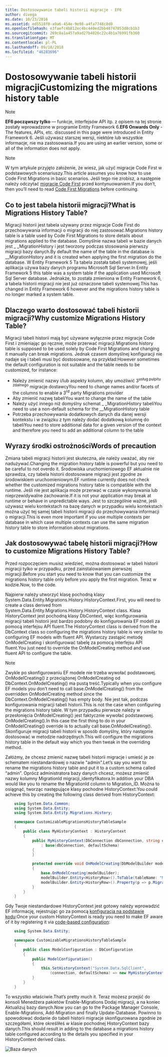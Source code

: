 ```yaml
---
title: Dostosowywanie tabeli historii migracje - EF6
author: divega
ms.date: 10/23/2016
ms.assetid: ed5518f0-a9a6-454e-9e98-a4fa7748c8d0
ms.openlocfilehash: e3faefc4b812ec4bc440ed2bb48747053d8cb1b3
ms.sourcegitcommit: 269c8a1a457a9ad27b4026c22c4b1a76991fb360
ms.translationtype: MT
ms.contentlocale: pl-PL
ms.lasthandoff: 09/18/2018
ms.locfileid: "46283696"
---
```

# <a name="customizing-the-migrations-history-table"></a><span data-ttu-id="264aa-102">Dostosowywanie tabeli historii migracji</span><span class="sxs-lookup"><span data-stu-id="264aa-102">Customizing the migrations history table</span></span>
> [!NOTE]
> <span data-ttu-id="264aa-103">**EF6 począwszy tylko** — funkcje, interfejsów API itp. z opisem na tej stronie zostały wprowadzone w programie Entity Framework 6.</span><span class="sxs-lookup"><span data-stu-id="264aa-103">**EF6 Onwards Only** - The features, APIs, etc. discussed in this page were introduced in Entity Framework 6.</span></span> <span data-ttu-id="264aa-104">Jeśli używasz starszej wersji, niektóre lub wszystkie informacje, nie ma zastosowania.</span><span class="sxs-lookup"><span data-stu-id="264aa-104">If you are using an earlier version, some or all of the information does not apply.</span></span>

> [!NOTE]
> <span data-ttu-id="264aa-105">W tym artykule przyjęto założenie, że wiesz, jak użyć migracje Code First w podstawowych scenariuszy.</span><span class="sxs-lookup"><span data-stu-id="264aa-105">This article assumes you know how to use Code First Migrations in basic scenarios.</span></span> <span data-ttu-id="264aa-106">Jeśli tego nie zrobisz, a następnie należy odczytać [migracje Code First](~/ef6/modeling/code-first/migrations/index.md) przed kontynuowaniem.</span><span class="sxs-lookup"><span data-stu-id="264aa-106">If you don’t, then you’ll need to read [Code First Migrations](~/ef6/modeling/code-first/migrations/index.md) before continuing.</span></span>

## <a name="what-is-migrations-history-table"></a><span data-ttu-id="264aa-107">Co to jest tabela historii migracji?</span><span class="sxs-lookup"><span data-stu-id="264aa-107">What is Migrations History Table?</span></span>

<span data-ttu-id="264aa-108">Migracji historii jest tabela używany przez migracje Code First do przechowywania informacji o migracji do niej zastosować.</span><span class="sxs-lookup"><span data-stu-id="264aa-108">Migrations history table is a table used by Code First Migrations to store details about migrations applied to the database.</span></span> <span data-ttu-id="264aa-109">Domyślnie nazwa tabeli w bazie danych jest \_ \_MigrationHistory i jest tworzony podczas stosowania pierwszy migracji bazy danych.</span><span class="sxs-lookup"><span data-stu-id="264aa-109">By default the name of the table in the database is \_\_MigrationHistory and it is created when applying the first migration do the database.</span></span> <span data-ttu-id="264aa-110">W Entity Framework 5 Ta tabela została tabeli systemowej, jeśli aplikacja używa bazy danych programu Microsoft Sql Server.</span><span class="sxs-lookup"><span data-stu-id="264aa-110">In Entity Framework 5 this table was a system table if the application used Microsoft Sql Server database.</span></span> <span data-ttu-id="264aa-111">Jednakże, to została zmieniona w Entity Framework 6, a tabela historii migracji nie jest już oznaczone tabeli systemowej.</span><span class="sxs-lookup"><span data-stu-id="264aa-111">This has changed in Entity Framework 6 however and the migrations history table is no longer marked a system table.</span></span>

## <a name="why-customize-migrations-history-table"></a><span data-ttu-id="264aa-112">Dlaczego warto dostosować tabeli historii migracji?</span><span class="sxs-lookup"><span data-stu-id="264aa-112">Why customize Migrations History Table?</span></span>

<span data-ttu-id="264aa-113">Migracji tabeli historii mają być używane wyłącznie przez migracje Code First i zmieniając go ręcznie, może przerwać migracji.</span><span class="sxs-lookup"><span data-stu-id="264aa-113">Migrations history table is supposed to be used solely by Code First Migrations and changing it manually can break migrations.</span></span> <span data-ttu-id="264aa-114">Jednak czasem domyślnej konfiguracji nie nadaje się i tabeli musi być dostosowane, na przykład:</span><span class="sxs-lookup"><span data-stu-id="264aa-114">However sometimes the default configuration is not suitable and the table needs to be customized, for instance:</span></span>

-   <span data-ttu-id="264aa-115">Należy zmienić nazwy i/lub aspekty kolumn, aby umożliwić 3<sup>usług pulpitu zdalnego</sup> migracje dostawcy</span><span class="sxs-lookup"><span data-stu-id="264aa-115">You need to change names and/or facets of the columns to enable a 3<sup>rd</sup> party Migrations provider</span></span>
-   <span data-ttu-id="264aa-116">Aby zmienić nazwę tabeli</span><span class="sxs-lookup"><span data-stu-id="264aa-116">You want to change the name of the table</span></span>
-   <span data-ttu-id="264aa-117">Należy użyć innego niż domyślny schemat \_ \_MigrationHistory tabeli</span><span class="sxs-lookup"><span data-stu-id="264aa-117">You need to use a non-default schema for the \_\_MigrationHistory table</span></span>
-   <span data-ttu-id="264aa-118">Potrzeba przechowywania dodatkowych danych dla danej wersji kontekstu i w związku z tym należy dodać dodatkową kolumnę do tabeli</span><span class="sxs-lookup"><span data-stu-id="264aa-118">You need to store additional data for a given version of the context and therefore you need to add an additional column to the table</span></span>

## <a name="words-of-precaution"></a><span data-ttu-id="264aa-119">Wyrazy środki ostrożności</span><span class="sxs-lookup"><span data-stu-id="264aa-119">Words of precaution</span></span>

<span data-ttu-id="264aa-120">Zmiana tabeli migracji historii jest skuteczna, ale należy uważać, aby nie nadużywać.</span><span class="sxs-lookup"><span data-stu-id="264aa-120">Changing the migration history table is powerful but you need to be careful to not overdo it.</span></span> <span data-ttu-id="264aa-121">Środowiska uruchomieniowego EF aktualnie nie sprawdza, czy tabela historii dostosowane migracji jest zgodne ze środowiskiem uruchomieniowym.</span><span class="sxs-lookup"><span data-stu-id="264aa-121">EF runtime currently does not check whether the customized migrations history table is compatible with the runtime.</span></span> <span data-ttu-id="264aa-122">Jeśli nie jest aplikacja może przerwać w czasie wykonywania lub nieprzewidywalne zachowanie.</span><span class="sxs-lookup"><span data-stu-id="264aa-122">If it is not your application may break at runtime or behave in unpredictable ways.</span></span> <span data-ttu-id="264aa-123">Jest to szczególnie ważne, jeśli używasz wielu kontekstach na bazę danych w przypadku wielu kontekstach można użyć tej samej tabeli historii migracji do przechowywania informacji o migracji.</span><span class="sxs-lookup"><span data-stu-id="264aa-123">This is even more important if you use multiple contexts per database in which case multiple contexts can use the same migration history table to store information about migrations.</span></span>

## <a name="how-to-customize-migrations-history-table"></a><span data-ttu-id="264aa-124">Jak dostosowywać tabelę historii migracji?</span><span class="sxs-lookup"><span data-stu-id="264aa-124">How to customize Migrations History Table?</span></span>

<span data-ttu-id="264aa-125">Przed rozpoczęciem musisz wiedzieć, można dostosować w tabeli historii migracji tylko w przypadku, przed zainstalowaniem pierwszej migracji.</span><span class="sxs-lookup"><span data-stu-id="264aa-125">Before you start you need to know that you can customize the migrations history table only before you apply the first migration.</span></span> <span data-ttu-id="264aa-126">Teraz w kodzie.</span><span class="sxs-lookup"><span data-stu-id="264aa-126">Now, to the code.</span></span>

<span data-ttu-id="264aa-127">Najpierw należy utworzyć klasę pochodną klasy System.Data.Entity.Migrations.History.HistoryContext.</span><span class="sxs-lookup"><span data-stu-id="264aa-127">First, you will need to create a class derived from System.Data.Entity.Migrations.History.HistoryContext class.</span></span> <span data-ttu-id="264aa-128">Klasa HistoryContext jest pochodną klasy DbContext, więc konfigurowania migracji tabeli historii jest bardzo podobny do konfigurowania EF modeli za pomocą interfejsu API fluent.</span><span class="sxs-lookup"><span data-stu-id="264aa-128">The HistoryContext class is derived from the DbContext class so configuring the migrations history table is very similar to configuring EF models with fluent API.</span></span> <span data-ttu-id="264aa-129">Wystarczy zastąpić metodę OnModelCreating i skonfigurować tabelę za pomocą interfejsu API fluent.</span><span class="sxs-lookup"><span data-stu-id="264aa-129">You just need to override the OnModelCreating method and use fluent API to configure the table.</span></span>

>[!NOTE]
> <span data-ttu-id="264aa-130">Zwykle po skonfigurowaniu EF modele nie trzeba wywołać podstawowej. OnModelCreating() z przeciążonej OnModelCreating od DbContext.OnModelCreating() ma pustą treść.</span><span class="sxs-lookup"><span data-stu-id="264aa-130">Typically when you configure EF models you don’t need to call base.OnModelCreating() from the overridden OnModelCreating method since the DbContext.OnModelCreating() has empty body.</span></span> <span data-ttu-id="264aa-131">Nie jest tak, podczas konfigurowania migracji tabeli historii.</span><span class="sxs-lookup"><span data-stu-id="264aa-131">This is not the case when configuring the migrations history table.</span></span> <span data-ttu-id="264aa-132">W tym przypadku pierwsze należy w przesłonięcia OnModelCreating() jest faktycznie wywołać podstawowej. OnModelCreating().</span><span class="sxs-lookup"><span data-stu-id="264aa-132">In this case the first thing to do in your OnModelCreating() override is to actually call base.OnModelCreating().</span></span> <span data-ttu-id="264aa-133">Skonfiguruje migracji tabeli historii w sposób domyślny, który następnie dostosować w metodzie nadrzędnych.</span><span class="sxs-lookup"><span data-stu-id="264aa-133">This will configure the migrations history table in the default way which you then tweak in the overriding method.</span></span>

<span data-ttu-id="264aa-134">Załóżmy, że chcesz zmienić nazwę tabeli historii migracje i umieść je ze schematem niestandardowej o nazwie "admin".</span><span class="sxs-lookup"><span data-stu-id="264aa-134">Let’s say you want to rename the migrations history table and put it to a custom schema called “admin”.</span></span> <span data-ttu-id="264aa-135">Oprócz administratora bazy danych chcesz, możesz zmienić nazwy kolumny MigrationId migracji\_identyfikatora.</span><span class="sxs-lookup"><span data-stu-id="264aa-135">In addition your DBA would like you to rename the MigrationId column to Migration\_ID.</span></span>  <span data-ttu-id="264aa-136">Można to osiągnąć, tworząc następujące klasy pochodne HistoryContext:</span><span class="sxs-lookup"><span data-stu-id="264aa-136">You could achieve this by creating the following class derived from HistoryContext:</span></span>

``` csharp
    using System.Data.Common;
    using System.Data.Entity;
    using System.Data.Entity.Migrations.History;

    namespace CustomizableMigrationsHistoryTableSample
    {
        public class MyHistoryContext : HistoryContext
        {
            public MyHistoryContext(DbConnection dbConnection, string defaultSchema)
                : base(dbConnection, defaultSchema)
            {
            }

            protected override void OnModelCreating(DbModelBuilder modelBuilder)
            {
                base.OnModelCreating(modelBuilder);
                modelBuilder.Entity<HistoryRow>().ToTable(tableName: "MigrationHistory", schemaName: "admin");
                modelBuilder.Entity<HistoryRow>().Property(p => p.MigrationId).HasColumnName("Migration_ID");
            }
        }
    }
```

<span data-ttu-id="264aa-137">Gdy Twoje niestandardowe HistoryContext jest gotowy należy wprowadzić EF informację, rejestrując go za pomocą [konfiguracja na podstawie kodu](https://msdn.com/data/jj680699):</span><span class="sxs-lookup"><span data-stu-id="264aa-137">Once your custom HistoryContext is ready you need to make EF aware of it by registering it via [code-based configuration](https://msdn.com/data/jj680699):</span></span>

``` csharp
    using System.Data.Entity;

    namespace CustomizableMigrationsHistoryTableSample
    {
        public class ModelConfiguration : DbConfiguration
        {
            public ModelConfiguration()
            {
                this.SetHistoryContext("System.Data.SqlClient",
                    (connection, defaultSchema) => new MyHistoryContext(connection, defaultSchema));
            }
        }
    }
```

<span data-ttu-id="264aa-138">To wszystko właściwie.</span><span class="sxs-lookup"><span data-stu-id="264aa-138">That’s pretty much it.</span></span> <span data-ttu-id="264aa-139">Teraz możesz przejść do konsoli Menedżera pakietów Enable-Migrations Dodaj migracji, a na koniec Aktualizuj bazy danych.</span><span class="sxs-lookup"><span data-stu-id="264aa-139">Now you can go to the Package Manager Console, Enable-Migrations, Add-Migration and finally Update-Database.</span></span> <span data-ttu-id="264aa-140">Powinno to spowodować dodanie do tabeli historii migracje skonfigurowana zgodnie ze szczegółami, które określiłeś w klasie pochodnej HistoryContext bazy danych.</span><span class="sxs-lookup"><span data-stu-id="264aa-140">This should result in adding to the database a migrations history table configured according to the details you specified in your HistoryContext derived class.</span></span>

![Baza danych](~/ef6/media/database.png)
